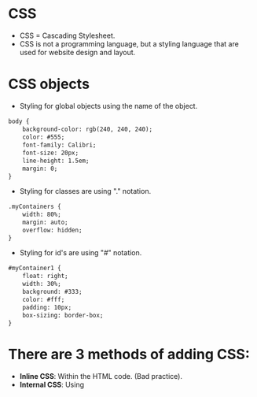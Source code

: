 # CSS
* CSS = Cascading Stylesheet. 
* CSS is not a programming language, but a styling language that are used for website design and layout. 

# CSS objects
* Styling for global objects using the name of the object. 
```
body {
    background-color: rgb(240, 240, 240);
    color: #555;
    font-family: Calibri;
    font-size: 20px;
    line-height: 1.5em;
    margin: 0;
}
```
* Styling for classes are using "." notation. 
```
.myContainers {
    width: 80%;
    margin: auto;
    overflow: hidden; 
}
```
* Styling for id's are using "#" notation.
```
#myContainer1 {
    float: right;
    width: 30%;
    background: #333;
    color: #fff;
    padding: 10px;
    box-sizing: border-box;
}
```

# There are 3 methods of adding CSS: 
* **Inline CSS**: Within the HTML code. (Bad practice). 
* **Internal CSS**: Using <style> tags within the HTML code. (Kind of bad practice). 
* **Ex ternal CSS**: Linking to an external CSS file. (Best practice). 

# Most used Units:
* px = pixel
* em = Relative unit

# Box Model
<img src="images/boxmodel.jpg" width="400">

# Positioning: 
* **Static (default)**: Render in order of the document flow. 
* **Relative**: Relative to the normal position. 
* **Absolute**: Target what position we want inside a relative element. 
* **Fixed**: A fixed position to a browser window. 
* **Initial**: Set property to default value. 
* **Inherit**: will inherit from parent. 

